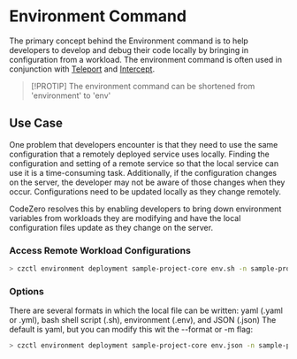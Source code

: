# Environment Command

The primary concept behind the Environment command is to help developers to develop and debug their code locally by 
bringing in configuration from a workload.
The environment command is often used in conjunction with [Teleport](../concepts/teleport) and [Intercept](../concepts/intercept).

> [!PROTIP]
> The environment command can be shortened from 'environment' to 'env'

## Use Case

One problem that developers encounter is that they need to use the same configuration that a remotely deployed service uses locally.
Finding the configuration and setting of a remote service so that the local service can use it is a time-consuming task. 
Additionally, if the configuration changes on the server, the developer may not be aware of those changes when they occur.
Configurations need to be updated locally as they change remotely.

CodeZero resolves this by enabling developers to bring down environment variables from workloads they are modifying and
have the local configuration files update as they change on the server.

### Access Remote Workload Configurations

```bash
> czctl environment deployment sample-project-core env.sh -n sample-project
```

### Options

There are several formats in which the local file can be written: 
yaml (.yaml or .yml), bash shell script (.sh), environment (.env), and JSON (.json)
The default is yaml, but you can modify this wit the --format or -m flag:

```bash
> czctl environment deployment sample-project-core env.json -n sample-project --format json
```
